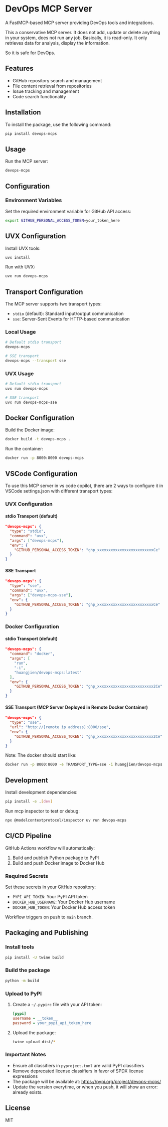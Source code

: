 # DevOps MCP Server

A FastMCP-based MCP server providing DevOps tools and integrations.

This a conservative MCP server. It does not add, update or delete anything in your system, does not run any job. Basically, it is read-only. It only retrieves data for analysis, display the information.

So it is safe for DevOps.

## Features

- GitHub repository search and management
- File content retrieval from repositories
- Issue tracking and management
- Code search functionality

## Installation

To install the package, use the following command:

```bash
pip install devops-mcps
```

## Usage

Run the MCP server:
```bash
devops-mcps
```

## Configuration

### Environment Variables

Set the required environment variable for GitHub API access:


```bash
export GITHUB_PERSONAL_ACCESS_TOKEN=your_token_here
```

## UVX Configuration

Install UVX tools:
```bash
uvx install
```

Run with UVX:
```bash
uvx run devops-mcps
```

## Transport Configuration

The MCP server supports two transport types:
- `stdio` (default): Standard input/output communication
- `sse`: Server-Sent Events for HTTP-based communication

### Local Usage
```bash
# Default stdio transport
devops-mcps

# SSE transport
devops-mcps --transport sse
```

### UVX Usage
```bash
# Default stdio transport
uvx run devops-mcps

# SSE transport
uvx run devops-mcps-sse
```

## Docker Configuration

Build the Docker image:
```bash
docker build -t devops-mcps .
```

Run the container:
```bash
docker run -p 8000:8000 devops-mcps
```

## VSCode Configuration

To use this MCP server in vs code copilot, there are 2 ways to configure it in VSCode settings.json with different transport types:

### UVX Configuration

#### stdio Transport (default)
```json
"devops-mcps": {
  "type": "stdio",
  "command": "uvx",
  "args": ["devops-mcps"],
  "env": {
    "GITHUB_PERSONAL_ACCESS_TOKEN": "ghp_xxxxxxxxxxxxxxxxxxxxxxxxxCe"
  }
}
```

#### SSE Transport
```json
"devops-mcps": {
  "type": "sse",
  "command": "uvx",
  "args": ["devops-mcps-sse"],
  "env": {
    "GITHUB_PERSONAL_ACCESS_TOKEN": "ghp_xxxxxxxxxxxxxxxxxxxxxxxxxCe"
  }
}
```

### Docker Configuration

#### stdio Transport (default)
```json
"devops-mcps": {
  "command": "docker",
  "args": [
    "run",
    "-i",
    "huangjien/devops-mcps:latest"
  ],
  "env": {
    "GITHUB_PERSONAL_ACCESS_TOKEN": "ghp_xxxxxxxxxxxxxxxxxxxxxxxxx2Ce"
  }
}
```

#### SSE Transport (MCP Server Deployed in Remote Docker Container)
```json
"devops-mcps": {
  "type": "sse",
  "url": "http://[remote ip address]:8000/sse",
  "env": {
    "GITHUB_PERSONAL_ACCESS_TOKEN": "ghp_xxxxxxxxxxxxxxxxxxxxxxxxx2Ce"
  }
}
```

Note: The docker should start like:

```bash
docker run -p 8000:8000 -e TRANSPORT_TYPE=sse -i huangjien/devops-mcps:latest
```

## Development

Install development dependencies:
```bash
pip install -e .[dev]
```

Run mcp inspector to test or debug:

```bash
npx @modelcontextprotocol/inspector uv run devops-mcps
```

## CI/CD Pipeline

GitHub Actions workflow will automatically:
1. Build and publish Python package to PyPI
2. Build and push Docker image to Docker Hub

### Required Secrets
Set these secrets in your GitHub repository:
- `PYPI_API_TOKEN`: Your PyPI API token
- `DOCKER_HUB_USERNAME`: Your Docker Hub username
- `DOCKER_HUB_TOKEN`: Your Docker Hub access token

Workflow triggers on push to `main` branch.
## Packaging and Publishing

### Install tools

```bash
pip install -U twine build  
```

### Build the package
```bash
python -m build
```

### Upload to PyPI
1. Create a `~/.pypirc` file with your API token:
    ```ini
    [pypi]
    username = __token__
    password = your_pypi_api_token_here
    ```

2. Upload the package:
    ```bash
    twine upload dist/*
    ```

### Important Notes
- Ensure all classifiers in `pyproject.toml` are valid PyPI classifiers
- Remove deprecated license classifiers in favor of SPDX license expressions
- The package will be available at: https://pypi.org/project/devops-mcps/
- Update the version everytime, or when you push, it will show an error: already exists.


## License

MIT